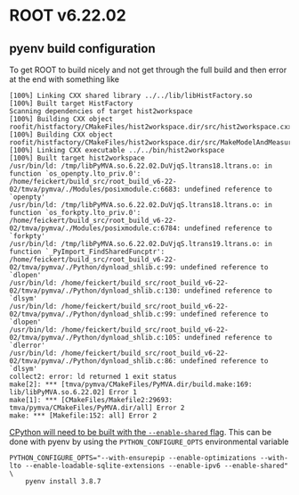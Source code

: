 # ROOT v6.22.02

## pyenv build configuration

To get ROOT to build nicely and not get through the full build and then error at the end with something like

```
[100%] Linking CXX shared library ../../lib/libHistFactory.so
[100%] Built target HistFactory
Scanning dependencies of target hist2workspace
[100%] Building CXX object roofit/histfactory/CMakeFiles/hist2workspace.dir/src/hist2workspace.cxx.o
[100%] Building CXX object roofit/histfactory/CMakeFiles/hist2workspace.dir/src/MakeModelAndMeasurements.cxx.o
[100%] Linking CXX executable ../../bin/hist2workspace
[100%] Built target hist2workspace
/usr/bin/ld: /tmp/libPyMVA.so.6.22.02.DuVjqS.ltrans18.ltrans.o: in function `os_openpty.lto_priv.0':
/home/feickert/build_src/root_build_v6-22-02/tmva/pymva/./Modules/posixmodule.c:6683: undefined reference to `openpty'
/usr/bin/ld: /tmp/libPyMVA.so.6.22.02.DuVjqS.ltrans18.ltrans.o: in function `os_forkpty.lto_priv.0':
/home/feickert/build_src/root_build_v6-22-02/tmva/pymva/./Modules/posixmodule.c:6784: undefined reference to `forkpty'
/usr/bin/ld: /tmp/libPyMVA.so.6.22.02.DuVjqS.ltrans19.ltrans.o: in function `_PyImport_FindSharedFuncptr':
/home/feickert/build_src/root_build_v6-22-02/tmva/pymva/./Python/dynload_shlib.c:99: undefined reference to `dlopen'
/usr/bin/ld: /home/feickert/build_src/root_build_v6-22-02/tmva/pymva/./Python/dynload_shlib.c:130: undefined reference to `dlsym'
/usr/bin/ld: /home/feickert/build_src/root_build_v6-22-02/tmva/pymva/./Python/dynload_shlib.c:99: undefined reference to `dlopen'
/usr/bin/ld: /home/feickert/build_src/root_build_v6-22-02/tmva/pymva/./Python/dynload_shlib.c:105: undefined reference to `dlerror'
/usr/bin/ld: /home/feickert/build_src/root_build_v6-22-02/tmva/pymva/./Python/dynload_shlib.c:86: undefined reference to `dlsym'
collect2: error: ld returned 1 exit status
make[2]: *** [tmva/pymva/CMakeFiles/PyMVA.dir/build.make:169: lib/libPyMVA.so.6.22.02] Error 1
make[1]: *** [CMakeFiles/Makefile2:29693: tmva/pymva/CMakeFiles/PyMVA.dir/all] Error 2
make: *** [Makefile:152: all] Error 2
```

[CPython will need to be built with the `--enable-shared` flag](https://github.com/pyenv/pyenv/wiki#how-to-build-cpython-with---enable-shared).
This can be done with pyenv by using the `PYTHON_CONFIGURE_OPTS` environmental variable

```shell
PYTHON_CONFIGURE_OPTS="--with-ensurepip --enable-optimizations --with-lto --enable-loadable-sqlite-extensions --enable-ipv6 --enable-shared" \
    pyenv install 3.8.7
```
